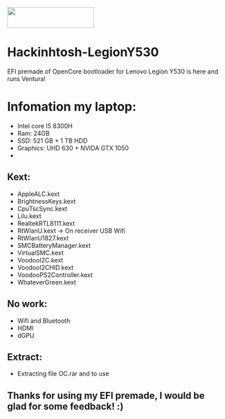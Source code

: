 
<img src="https://github.com/acidanthera/OpenCorePkg/blob/master/Docs/Logos/OpenCore_with_text_Small.png" width="200" height="48"/>

# Hackinhtosh-LegionY530
EFI premade of OpenCore bootloader for Lenovo Legion Y530 is here and runs Ventura!

# Infomation my laptop:
- Intel core I5 8300H
- Ram: 24GB
- SSD: 521 GB + 1 TB HDD
- Graphics: UHD 630 + NVIDA GTX 1050
- 

## Kext:
- AppleALC.kext
- BrightnessKeys.kext
- CpuTscSync.kext
- Lilu.kext
- RealtekRTL8111.kext
- RtWlanU.kext -> On receiver USB Wifi
- RtWlanU1827.kext
- SMCBatteryManager.kext
- VirtualSMC.kext
- VoodooI2C.kext
- VoodooI2CHID.kext
- VoodooPS2Controller.kext
- WhateverGreen.kext

## No work:
- Wifi and Bluetooth
- HDMI
- dGPU

## Extract:
- Extracting file OC.rar and to use

## Thanks for using my EFI premade, I would be glad for some feedback! :)
